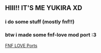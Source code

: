 ## HIII!! IT'S ME YUKIRA XD

### i do some stuff (mostly fnf!!)

### btw i made some fnf-love mod port :3
[FNF LOVE Ports](https://github.com/FellynYukira/FellynYukira/tree/main/FNF-LOVE-Ports)
